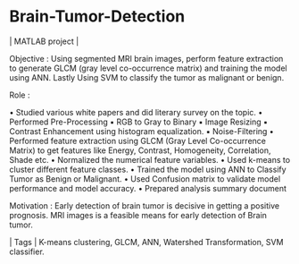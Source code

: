 # Brain-Tumor-Detection
| MATLAB project |

Objective :
Using segmented MRI brain images, perform feature extraction to generate GLCM (gray level co-occurrence matrix) and training the model using ANN. Lastly Using SVM to classify the tumor as malignant or benign.

Role :

• Studied various white papers and did literary survey on the topic.
• Performed Pre-Processing
▪ RGB to Gray to Binary
▪ Image Resizing
▪ Contrast Enhancement using histogram equalization.
▪ Noise-Filtering
• Performed feature extraction using GLCM (Gray Level Co-occurrence Matrix) to get
features like Energy, Contrast, Homogeneity, Correlation, Shade etc.
• Normalized the numerical feature variables.
• Used k-means to cluster different feature classes.
• Trained the model using ANN to Classify Tumor as Benign or Malignant.
• Used Confusion matrix to validate model performance and model accuracy.
• Prepared analysis summary document

Motivation : Early detection of brain tumor is decisive in getting a positive prognosis. MRI images is a feasible means for early detection of Brain tumor. 

| Tags | K-means clustering, GLCM, ANN, Watershed Transformation, SVM classifier.
